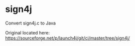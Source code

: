 # sign4j

Convert sign4j.c to Java

Original located here:
https://sourceforge.net/p/launch4j/git/ci/master/tree/sign4j/
